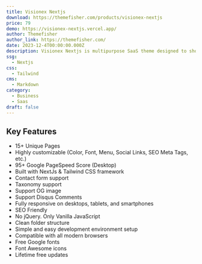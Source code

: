 ```yaml
---
title: Visionex Nextjs
download: https://themefisher.com/products/visionex-nextjs
price: 79
demo: https://visionex-nextjs.vercel.app/
author: Themefisher
author_link: https://themefisher.com/
date: 2023-12-4T00:00:00.000Z
description: Visionex Nextjs is multipurpose SaaS theme designed to showcase any SaaS product or solution.
ssg:
  - Nextjs
css:
  - Tailwind
cms:
  - Markdown
category:
  - Business
  - Saas
draft: false
---
```


## Key Features

- 15+ Unique Pages
- Highly customizable (Color, Font, Menu, Social Links, SEO Meta Tags, etc.)
- 95+ Google PageSpeed Score (Desktop)
- Built with NextJs & Tailwind CSS framework
- Contact form support
- Taxonomy support
- Support OG image
- Support Disqus Comments
- Fully responsive on desktops, tablets, and smartphones
- SEO Friendly
- No jQuery. Only Vanilla JavaScript
- Clean folder structure
- Simple and easy development environment setup
- Compatible with all modern browsers
- Free Google fonts
- Font Awesome icons
- Lifetime free updates
